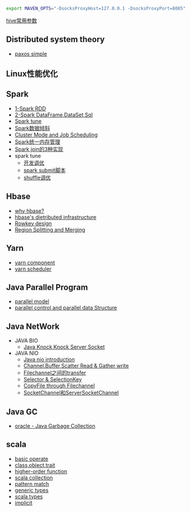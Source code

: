 ```bash
export MAVEN_OPTS="-DsocksProxyHost=127.0.0.1 -DsocksProxyPort=8085"
```
[hive常用参数](https://nbviewer.jupyter.org/github/lj72808up/JavaFeatures/blob/master/hive%E5%B8%B8%E7%94%A8%E5%8F%82%E6%95%B0%E9%85%8D%E7%BD%AE.ipynb)
## Distributed system theory
* [paxos simple](http://nbviewer.jupyter.org/github/lj72808up/JavaFeatures/blob/6a4009c8ea14bcbfc12995edf5450b1e01e86b74/Distributed%20System/1-Paxos%E7%AE%97%E6%B3%95.ipynb)

## Linux性能优化

## Spark
* [1-Spark RDD](http://nbviewer.jupyter.org/github/lj72808up/JavaFeatures/blob/master/Spark/1-RDD-doc.ipynb)
* [2-Spark DataFrame,DataSet,Sql](http://nbviewer.jupyter.org/github/lj72808up/JavaFeatures/blob/master/Spark/2-DataFrame%2CDataSet%E5%92%8CSql.ipynb)
* [Spark tune](http://nbviewer.jupyter.org/github/lj72808up/JavaFeatures/blob/621cbbc11ae7af7628e0509122d135308dcebf0d/Spark/Spark%20Tune.ipynb)
* [Spark数据倾斜](http://nbviewer.jupyter.org/github/lj72808up/JavaFeatures/blob/621cbbc11ae7af7628e0509122d135308dcebf0d/Spark/Spark%E6%95%B0%E6%8D%AE%E5%80%BE%E6%96%9C.ipynb)
* [Cluster Mode and Job Scheduling](http://nbviewer.jupyter.org/github/lj72808up/JavaFeatures/blob/5beee9f776165a711d863e26334c9461772a8fc5/Spark/Cluster%20Mode%20and%20Job%20Scheduling.ipynb)
* [Spark统一内存管理](http://nbviewer.jupyter.org/github/lj72808up/JavaFeatures/blob/5beee9f776165a711d863e26334c9461772a8fc5/Spark/Spark%E7%BB%9F%E4%B8%80%E5%86%85%E5%AD%98%E7%AE%A1%E7%90%86.ipynb)
* [Spark join的3种实现](http://nbviewer.jupyter.org/github/lj72808up/JavaFeatures/blob/5beee9f776165a711d863e26334c9461772a8fc5/Spark/Spark%20join%E7%9A%843%E7%A7%8D%E5%AE%9E%E7%8E%B0.ipynb)
* spark tune
    - [开发调优](https://github.com/lj72808up/JavaFeatures/blob/5beee9f776165a711d863e26334c9461772a8fc5/Spark/Spark%20Tune/1-%20%E5%BC%80%E5%8F%91%E8%B0%83%E4%BC%98.ipynb)
    - [spark submit脚本](http://nbviewer.jupyter.org/github/lj72808up/JavaFeatures/blob/5beee9f776165a711d863e26334c9461772a8fc5/Spark/Spark%20Tune/2-submit%E8%84%9A%E6%9C%AC%E5%8F%82%E6%95%B0%E8%B5%84%E6%BA%90%E8%B0%83%E4%BC%98.ipynb)
    - [shuffle调优](http://nbviewer.jupyter.org/github/lj72808up/JavaFeatures/blob/5beee9f776165a711d863e26334c9461772a8fc5/Spark/Spark%20Tune/4-shuffle%E8%B0%83%E4%BC%98.ipynb)

## Hbase
- [why hbase?](http://nbviewer.jupyter.org/github/lj72808up/JavaFeatures/blob/5beee9f776165a711d863e26334c9461772a8fc5/Hbase/1-Hbase%E5%9F%BA%E6%9C%AC%E6%A6%82%E5%BF%B5.ipynb)
- [hbase's dietributed infrastructure](http://nbviewer.jupyter.org/github/lj72808up/JavaFeatures/blob/5beee9f776165a711d863e26334c9461772a8fc5/Hbase/2-Hbase%E7%B3%BB%E7%BB%9F%E6%9E%B6%E6%9E%84.ipynb)
- [Rowkey design](http://nbviewer.jupyter.org/github/lj72808up/JavaFeatures/blob/5beee9f776165a711d863e26334c9461772a8fc5/Hbase/3-rowkey%E8%AE%BE%E8%AE%A1.ipynb)
- [Region Splitting and Merging](http://nbviewer.jupyter.org/github/lj72808up/JavaFeatures/blob/5beee9f776165a711d863e26334c9461772a8fc5/Hbase/4-Region%20Splitting%20and%20Merging.ipynb)

## Yarn
* [yarn component](http://nbviewer.jupyter.org/github/lj72808up/JavaFeatures/blob/5beee9f776165a711d863e26334c9461772a8fc5/Yarn/1-Yarn%E6%9E%B6%E6%9E%84.ipynb)
* [yarn scheduler](http://nbviewer.jupyter.org/github/lj72808up/JavaFeatures/blob/5beee9f776165a711d863e26334c9461772a8fc5/Yarn/2-Yarn%E8%B0%83%E5%BA%A6.ipynb)

## Java Parallel Program
* [parallel model](http://nbviewer.jupyter.org/github/lj72808up/JavaFeatures/blob/6a4009c8ea14bcbfc12995edf5450b1e01e86b74/Java%20Parallel%20program/1-parallel%20programming%20Model.ipynb)
* [parallel control and parallel data Structure](http://nbviewer.jupyter.org/github/lj72808up/JavaFeatures/blob/6a4009c8ea14bcbfc12995edf5450b1e01e86b74/Java%20Parallel%20program/2-parallel%20control%20method.ipynb)

## Java NetWork
* JAVA BIO
	- [Java Knock Knock Server Socket](http://nbviewer.jupyter.org/github/lj72808up/JavaFeatures/blob/5beee9f776165a711d863e26334c9461772a8fc5/Java%20NetWork/1-Java%20Knock%20Knock%20Server%20Socket.ipynb)
* JAVA NIO
    - [Java nio introduction](http://nbviewer.jupyter.org/github/lj72808up/JavaFeatures/blob/5beee9f776165a711d863e26334c9461772a8fc5/Java%20NetWork/2.1-Java%20NIO%E7%AE%80%E4%BB%8B.ipynb)
    - [Channel,Buffer,Scatter Read & Gather write](http://nbviewer.jupyter.org/github/lj72808up/JavaFeatures/blob/5beee9f776165a711d863e26334c9461772a8fc5/Java%20NetWork/2.2-Channel%E4%B8%8EBuffer.ipynb)
    - [Filechannel之间的transfer](https://nbviewer.jupyter.org/github/lj72808up/JavaFeatures/blob/master/Java%20NetWork/2.3-Channel%20Transfers.ipynb)
    - [Selector & SelectionKey](http://nbviewer.jupyter.org/github/lj72808up/JavaFeatures/blob/5beee9f776165a711d863e26334c9461772a8fc5/Java%20NetWork/2.4-Selector.ipynb)
    - [CopyFile through Filechannel](https://nbviewer.jupyter.org/github/lj72808up/JavaFeatures/blob/master/Java%20NetWork/2.5%20FileChannel.ipynb)
    - [SocketChannel和ServerSocketChannel](https://nbviewer.jupyter.org/github/lj72808up/JavaFeatures/blob/master/Java%20NetWork/2.6%20SocketChannel%E5%92%8CServerSocketChannel.ipynb)

## Java GC
* [oracle - Java Garbage Collection](https://nbviewer.jupyter.org/github/lj72808up/JavaFeatures/blob/master/GC/oracle%20-%20Java%20Garbage%20Collection.ipynb)

## scala
* [basic operate](http://nbviewer.jupyter.org/github/lj72808up/JavaFeatures/blob/6a4009c8ea14bcbfc12995edf5450b1e01e86b74/Scala/1-scala%E5%9F%BA%E6%9C%AC%E8%AF%AD%E6%B3%95%E4%B8%8E%E5%9F%BA%E6%9C%AC%E6%95%B0%E6%8D%AE%E7%BB%93%E6%9E%84.ipynb)
* [class,object,trait](http://nbviewer.jupyter.org/github/lj72808up/JavaFeatures/blob/6a4009c8ea14bcbfc12995edf5450b1e01e86b74/Scala/2-%E7%B1%BB%E4%B8%8E%E5%AF%B9%E8%B1%A1%2C%E7%89%B9%E8%B4%A8.ipynb)
* [higher-order function](http://nbviewer.jupyter.org/github/lj72808up/JavaFeatures/blob/6a4009c8ea14bcbfc12995edf5450b1e01e86b74/Scala/3-unapply%E4%B8%8E%E9%AB%98%E9%98%B6%E5%87%BD%E6%95%B0.ipynb)
* [scala collection](http://nbviewer.jupyter.org/github/lj72808up/JavaFeatures/blob/6a4009c8ea14bcbfc12995edf5450b1e01e86b74/Scala/4-%E9%9B%86%E5%90%88.ipynb)
* [pattern match](http://nbviewer.jupyter.org/github/lj72808up/JavaFeatures/blob/6a4009c8ea14bcbfc12995edf5450b1e01e86b74/Scala/5-%E6%A8%A1%E5%BC%8F%E5%8C%B9%E9%85%8D.ipynb)
* [generic types](http://nbviewer.jupyter.org/github/lj72808up/JavaFeatures/blob/6a4009c8ea14bcbfc12995edf5450b1e01e86b74/Scala/6-%E6%B3%9B%E5%9E%8B.ipynb)
* [scala types](http://nbviewer.jupyter.org/github/lj72808up/JavaFeatures/blob/6a4009c8ea14bcbfc12995edf5450b1e01e86b74/Scala/7-scala%E9%AB%98%E7%BA%A7%E7%B1%BB%E5%9E%8B.ipynb)
* [implicit](http://nbviewer.jupyter.org/github/lj72808up/JavaFeatures/blob/6a4009c8ea14bcbfc12995edf5450b1e01e86b74/Scala/8-%E9%9A%90%E5%BC%8F%E8%BD%AC%E6%8D%A2.ipynb)
